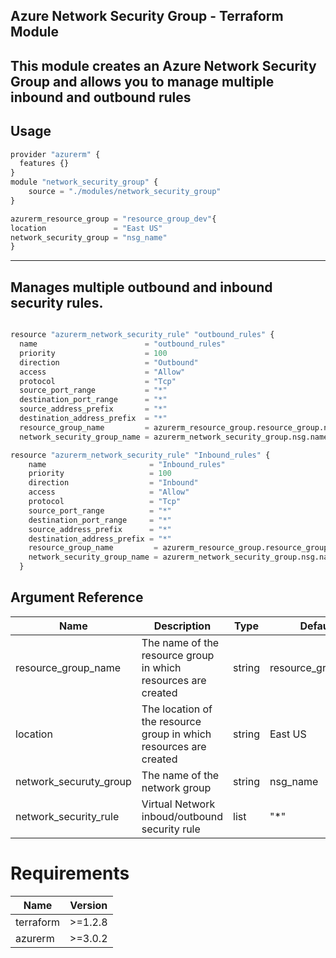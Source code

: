 ## **Azure Network Security Group - Terraform Module**

## This module creates an Azure Network Security Group and allows you to manage multiple inbound and outbound rules
## **Usage** 

```python
provider "azurerm" {
  features {}
}
module "network_security_group" {
    source = "./modules/network_security_group"
}

azurerm_resource_group = "resource_group_dev"{
location               = "East US"
network_security_group = "nsg_name"
}

```
----
## Manages multiple outbound and inbound security rules. 

```python

resource "azurerm_network_security_rule" "outbound_rules" {
  name                        = "outbound_rules"
  priority                    = 100
  direction                   = "Outbound"
  access                      = "Allow"
  protocol                    = "Tcp"
  source_port_range           = "*"
  destination_port_range      = "*"
  source_address_prefix       = "*"
  destination_address_prefix  = "*"
  resource_group_name         = azurerm_resource_group.resource_group.name
  network_security_group_name = azurerm_network_security_group.nsg.name

resource "azurerm_network_security_rule" "Inbound_rules" {
    name                       = "Inbound_rules"
    priority                   = 100
    direction                  = "Inbound"
    access                     = "Allow"
    protocol                   = "Tcp"
    source_port_range          = "*"
    destination_port_range     = "*"
    source_address_prefix      = "*"
    destination_address_prefix = "*"
    resource_group_name         = azurerm_resource_group.resource_group.name
    network_security_group_name = azurerm_network_security_group.nsg.name
  }
```
## Argument Reference

Name	   |Description   |	Type  |Default    |
---------|--------------------|---------------|-----------|
resource_group_name| The name of the resource group in which resources are created| 	string |	resource_group_dev |
location |The location of the resource group in which resources are created| string	| East US |
network_securuty_group |	The name of the network group	| string	|  nsg_name |
network_security_rule| Virtual Network inboud/outbound security rule| list	|  "*"  |

# Requirements
Name     | Version
---------|--------
terraform| >=1.2.8
azurerm	 | >=3.0.2

